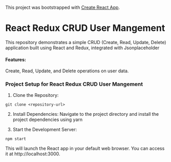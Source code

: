 This project was bootstrapped with [Create React App](https://github.com/facebook/create-react-app).

# React Redux CRUD User Mangement

This repository demonstrates a simple CRUD (Create, Read, Update, Delete) application built using React and Redux, integrated with Jsonplaceholder

#### Features:

Create, Read, Update, and Delete operations on user data.

### Project Setup for React Redux CRUD User Mangement

1. Clone the Repository:
```
git clone <repository-url>
```

2. Install Dependencies:
Navigate to the project directory and install the project dependencies using yarn

3. Start the Development Server:
```
npm start
```

This will launch the React app in your default web browser. You can access it at http://localhost:3000.